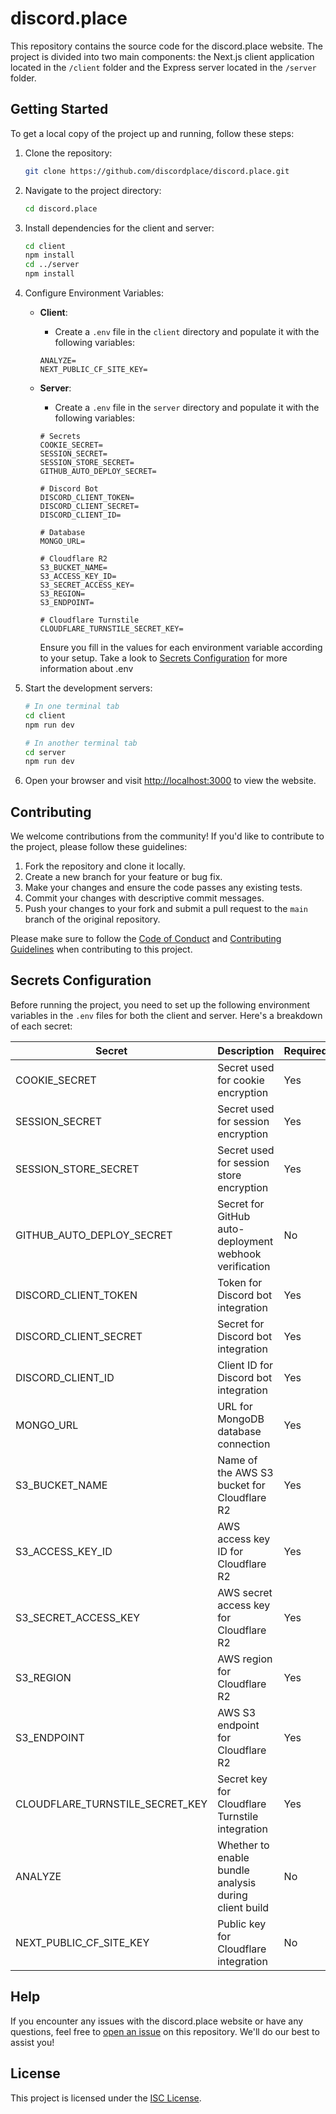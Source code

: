 # discord.place

This repository contains the source code for the discord.place website. The project is divided into two main components: the Next.js client application located in the `/client` folder and the Express server located in the `/server` folder.

## Getting Started

To get a local copy of the project up and running, follow these steps:

1. Clone the repository:

   ```bash
   git clone https://github.com/discordplace/discord.place.git
   ```

2. Navigate to the project directory:

   ```bash
   cd discord.place
   ```

3. Install dependencies for the client and server:

   ```bash
   cd client
   npm install
   cd ../server
   npm install
   ```

4. Configure Environment Variables:

   - **Client**:
     - Create a `.env` file in the `client` directory and populate it with the following variables:

     ```plaintext
     ANALYZE=
     NEXT_PUBLIC_CF_SITE_KEY=
     ```

   - **Server**:
     - Create a `.env` file in the `server` directory and populate it with the following variables:

     ```plaintext
     # Secrets
     COOKIE_SECRET=
     SESSION_SECRET=
     SESSION_STORE_SECRET=
     GITHUB_AUTO_DEPLOY_SECRET=
     
     # Discord Bot
     DISCORD_CLIENT_TOKEN=
     DISCORD_CLIENT_SECRET=
     DISCORD_CLIENT_ID=
     
     # Database
     MONGO_URL=
     
     # Cloudflare R2
     S3_BUCKET_NAME=
     S3_ACCESS_KEY_ID=
     S3_SECRET_ACCESS_KEY=
     S3_REGION=
     S3_ENDPOINT=
     
     # Cloudflare Turnstile
     CLOUDFLARE_TURNSTILE_SECRET_KEY=
     ```
     Ensure you fill in the values for each environment variable according to your setup. Take a look to [Secrets Configuration](#secrets-configuration) for more information about .env

5. Start the development servers:

   ```bash
   # In one terminal tab
   cd client
   npm run dev

   # In another terminal tab
   cd server
   npm run dev
   ```

5. Open your browser and visit [http://localhost:3000](http://localhost:3000) to view the website.

## Contributing

We welcome contributions from the community! If you'd like to contribute to the project, please follow these guidelines:

1. Fork the repository and clone it locally.
2. Create a new branch for your feature or bug fix.
3. Make your changes and ensure the code passes any existing tests.
4. Commit your changes with descriptive commit messages.
5. Push your changes to your fork and submit a pull request to the `main` branch of the original repository.

Please make sure to follow the [Code of Conduct](.github/CODE_OF_CONDUCT.md) and [Contributing Guidelines](.github/CONTRIBUTING.md) when contributing to this project.

## Secrets Configuration

Before running the project, you need to set up the following environment variables in the `.env` files for both the client and server. Here's a breakdown of each secret:

| Secret                   | Description                                                 | Required | Example Value          |
|--------------------------|-------------------------------------------------------------|----------|------------------------|
| COOKIE_SECRET            | Secret used for cookie encryption                           | Yes      | RandomString           |
| SESSION_SECRET           | Secret used for session encryption                          | Yes      | RandomString           |
| SESSION_STORE_SECRET     | Secret used for session store encryption                    | Yes      | RandomString           |
| GITHUB_AUTO_DEPLOY_SECRET | Secret for GitHub auto-deployment webhook verification     | No      | RandomString           |
| DISCORD_CLIENT_TOKEN     | Token for Discord bot integration                           | Yes      | DiscordToken           |
| DISCORD_CLIENT_SECRET    | Secret for Discord bot integration                          | Yes      | DiscordSecret          |
| DISCORD_CLIENT_ID        | Client ID for Discord bot integration                       | Yes      | DiscordClientID        |
| MONGO_URL                | URL for MongoDB database connection                         | Yes      | mongodb://localhost:27017/mydatabase |
| S3_BUCKET_NAME           | Name of the AWS S3 bucket for Cloudflare R2                 | Yes      | BucketName             |
| S3_ACCESS_KEY_ID         | AWS access key ID for Cloudflare R2                         | Yes      | AccessKeyID            |
| S3_SECRET_ACCESS_KEY     | AWS secret access key for Cloudflare R2                     | Yes      | SecretAccessKey        |
| S3_REGION                | AWS region for Cloudflare R2                                | Yes      | Region                 |
| S3_ENDPOINT              | AWS S3 endpoint for Cloudflare R2                           | Yes      | Endpoint               |
| CLOUDFLARE_TURNSTILE_SECRET_KEY | Secret key for Cloudflare Turnstile integration         | Yes      | RandomString           |
| ANALYZE                  | Whether to enable bundle analysis during client build       | No       | true/false             |
| NEXT_PUBLIC_CF_SITE_KEY  | Public key for Cloudflare integration                      | No       | SiteKey                |

## Help

If you encounter any issues with the discord.place website or have any questions, feel free to [open an issue](https://github.com/discordplace/discord.place/issues) on this repository. We'll do our best to assist you!

## License

This project is licensed under the [ISC License](LICENSE).